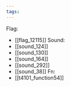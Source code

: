 ```yaml
---
tags:
---
```

Flag:
- [[flag_12115]]
Sound:
- [[sound_124]]
- [[sound_130]]
- [[sound_164]]
- [[sound_292]]
- [[sound_38]]
Fn:
- [[t4101_function54]]
